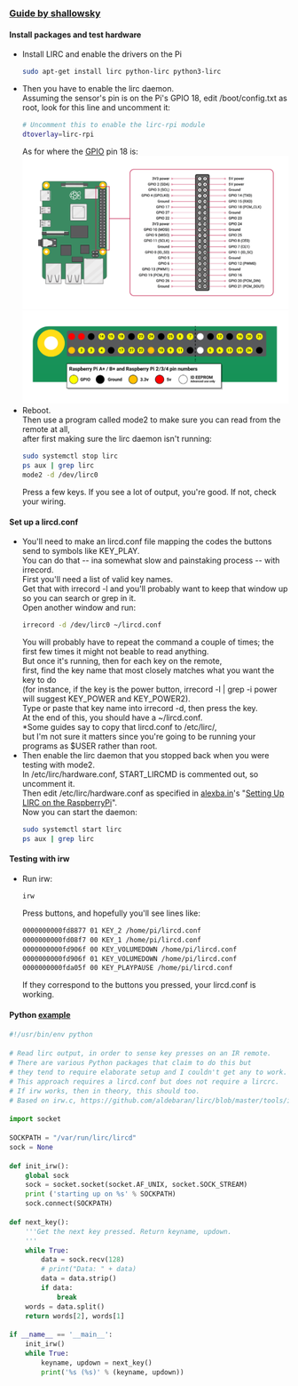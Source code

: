 ### [Guide by shallowsky](https://shallowsky.com/blog/hardware/raspberry-pi-ir-remote.html)

#### Install packages and test hardware
- Install LIRC and enable the drivers on the Pi
  ```bash
  sudo apt-get install lirc python-lirc python3-lirc
  ```
- Then you have to enable the lirc daemon. </br>
  Assuming the sensor's pin is on the Pi's GPIO 18, edit /boot/config.txt as root, look for this line and uncomment it: 
  ```bash
  # Uncomment this to enable the lirc-rpi module
  dtoverlay=lirc-rpi
  ```
  As for where the [GPIO] pin 18 is:
    ![40-pin GPIO header](https://github.com/altunixon/wips/blob/master/legopf-remote/gpio-40-pin-header.png)
    ![40-pin GPIO number](https://github.com/altunixon/wips/blob/master/legopf-remote/gpio-40-pin-number.png)
- Reboot. </br>
  Then use a program called mode2 to make sure you can read from the remote at all, </br>
  after first making sure the lirc daemon isn't running: 
  ```bash
  sudo systemctl stop lirc
  ps aux | grep lirc
  mode2 -d /dev/lirc0
  ```
  Press a few keys. If you see a lot of output, you're good. If not, check your wiring. 

#### Set up a lircd.conf
- You'll need to make an lircd.conf file mapping the codes the buttons send to symbols like KEY_PLAY. </br>
  You can do that -- ina somewhat slow and painstaking process -- with irrecord. </br>
  First you'll need a list of valid key names. </br>
  Get that with irrecord -l and you'll probably want to keep that window up so you can search or grep in it. </br>
  Open another window and run: </br>
  ```bash
  irrecord -d /dev/lirc0 ~/lircd.conf
  ```
  You will probably have to repeat the command a couple of times; the first few times it might not beable to read anything. </br>
  But once it's running, then for each key on the remote, </br>
  first, find the key name that most closely matches what you want the key to do </br>
  (for instance, if the key is the power button, irrecord -l | grep -i power will suggest KEY_POWER and KEY_POWER2). </br>
  Type or paste that key name into irrecord -d, then press the key. </br>
  At the end of this, you should have a ~/lircd.conf. </br>
  *Some guides say to copy that lircd.conf to /etc/lirc/, </br>
  but I'm not sure it matters since you're going to be running your programs as $USER rather than root. 
- Then enable the lirc daemon that you stopped back when you were testing with mode2. </br>
  In /etc/lirc/hardware.conf, START_LIRCMD is commented out, so uncomment it. </br>
  Then edit /etc/lirc/hardware.conf as specified in [alexba.in]'s "[Setting Up LIRC on the RaspberryPi]". </br>
  Now you can start the daemon: 
  ```bash
  sudo systemctl start lirc
  ps aux | grep lirc
  ```

#### Testing with irw
- Run irw:
  ```bash
  irw
  ```
  Press buttons, and hopefully you'll see lines like:
  ```bash
  0000000000fd8877 01 KEY_2 /home/pi/lircd.conf
  0000000000fd08f7 00 KEY_1 /home/pi/lircd.conf
  0000000000fd906f 00 KEY_VOLUMEDOWN /home/pi/lircd.conf
  0000000000fd906f 01 KEY_VOLUMEDOWN /home/pi/lircd.conf
  0000000000fda05f 00 KEY_PLAYPAUSE /home/pi/lircd.conf
  ```
  If they correspond to the buttons you pressed, your lircd.conf is working. 

#### Python [example](https://github.com/akkana/scripts/blob/master/rpi/pyirw.py)
```python
#!/usr/bin/env python

# Read lirc output, in order to sense key presses on an IR remote.
# There are various Python packages that claim to do this but
# they tend to require elaborate setup and I couldn't get any to work.
# This approach requires a lircd.conf but does not require a lircrc.
# If irw works, then in theory, this should too.
# Based on irw.c, https://github.com/aldebaran/lirc/blob/master/tools/irw.c

import socket

SOCKPATH = "/var/run/lirc/lircd"
sock = None

def init_irw():
    global sock
    sock = socket.socket(socket.AF_UNIX, socket.SOCK_STREAM)
    print ('starting up on %s' % SOCKPATH)
    sock.connect(SOCKPATH)

def next_key():
    '''Get the next key pressed. Return keyname, updown.
    '''
    while True:
        data = sock.recv(128)
        # print("Data: " + data)
        data = data.strip()
        if data:
            break
    words = data.split()
    return words[2], words[1]

if __name__ == '__main__':
    init_irw()
    while True:
        keyname, updown = next_key()
        print('%s (%s)' % (keyname, updown))
```

[GPIO]: https://www.raspberrypi.org/documentation/usage/gpio/
[alexba.in]: http://alexba.in/blog/2013/01/06/setting-up-lirc-on-the-raspberrypi/
[Setting Up LIRC on the RaspberryPi]: https://github.com/altunixon/wips/tree/master/tips/rpi-lirc-alexba.htm
